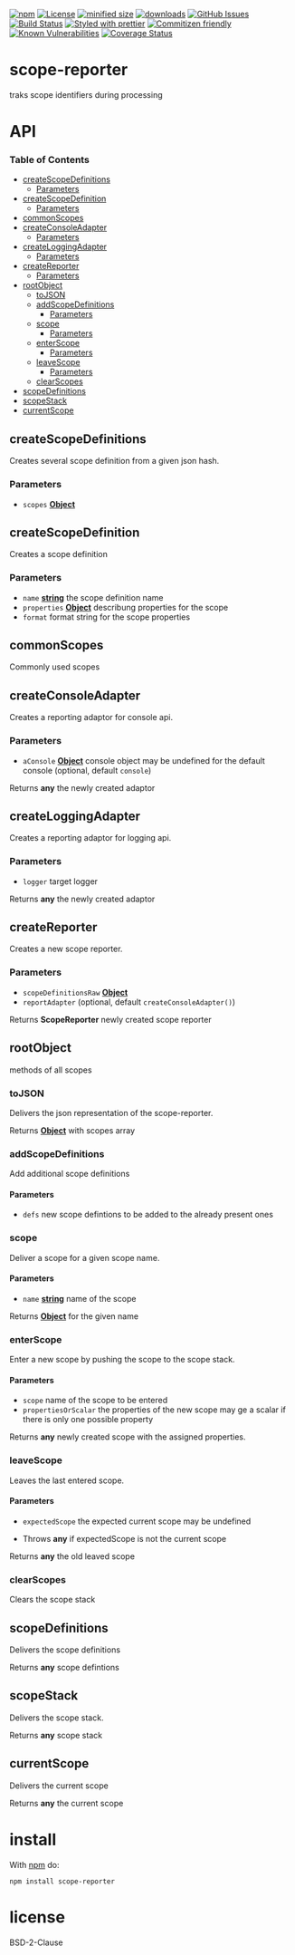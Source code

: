 [![npm](https://img.shields.io/npm/v/scope-reporter.svg)](https://www.npmjs.com/package/scope-reporter)
[![License](https://img.shields.io/badge/License-BSD%203--Clause-blue.svg)](https://opensource.org/licenses/BSD-3-Clause)
[![minified size](https://badgen.net/bundlephobia/min/scope-reporter)](https://bundlephobia.com/result?p=scope-reporter)
[![downloads](http://img.shields.io/npm/dm/scope-reporter.svg?style=flat-square)](https://npmjs.org/package/scope-reporter)
[![GitHub Issues](https://img.shields.io/github/issues/arlac77/scope-reporter.svg?style=flat-square)](https://github.com/arlac77/scope-reporter/issues)
[![Build Status](https://img.shields.io/endpoint.svg?url=https%3A%2F%2Factions-badge.atrox.dev%2Farlac77%2Fscope-reporter%2Fbadge&style=flat)](https://actions-badge.atrox.dev/arlac77/scope-reporter/goto)
[![Styled with prettier](https://img.shields.io/badge/styled_with-prettier-ff69b4.svg)](https://github.com/prettier/prettier)
[![Commitizen friendly](https://img.shields.io/badge/commitizen-friendly-brightgreen.svg)](http://commitizen.github.io/cz-cli/)
[![Known Vulnerabilities](https://snyk.io/test/github/arlac77/scope-reporter/badge.svg)](https://snyk.io/test/github/arlac77/scope-reporter)
[![Coverage Status](https://coveralls.io/repos/arlac77/scope-reporter/badge.svg)](https://coveralls.io/github/arlac77/scope-reporter)

# scope-reporter

traks scope identifiers during processing

# API

<!-- Generated by documentation.js. Update this documentation by updating the source code. -->

### Table of Contents

-   [createScopeDefinitions](#createscopedefinitions)
    -   [Parameters](#parameters)
-   [createScopeDefinition](#createscopedefinition)
    -   [Parameters](#parameters-1)
-   [commonScopes](#commonscopes)
-   [createConsoleAdapter](#createconsoleadapter)
    -   [Parameters](#parameters-2)
-   [createLoggingAdapter](#createloggingadapter)
    -   [Parameters](#parameters-3)
-   [createReporter](#createreporter)
    -   [Parameters](#parameters-4)
-   [rootObject](#rootobject)
    -   [toJSON](#tojson)
    -   [addScopeDefinitions](#addscopedefinitions)
        -   [Parameters](#parameters-5)
    -   [scope](#scope)
        -   [Parameters](#parameters-6)
    -   [enterScope](#enterscope)
        -   [Parameters](#parameters-7)
    -   [leaveScope](#leavescope)
        -   [Parameters](#parameters-8)
    -   [clearScopes](#clearscopes)
-   [scopeDefinitions](#scopedefinitions)
-   [scopeStack](#scopestack)
-   [currentScope](#currentscope)

## createScopeDefinitions

Creates several scope definition from a given json hash.

### Parameters

-   `scopes` **[Object](https://developer.mozilla.org/docs/Web/JavaScript/Reference/Global_Objects/Object)** 

## createScopeDefinition

Creates a scope definition

### Parameters

-   `name` **[string](https://developer.mozilla.org/docs/Web/JavaScript/Reference/Global_Objects/String)** the scope definition name
-   `properties` **[Object](https://developer.mozilla.org/docs/Web/JavaScript/Reference/Global_Objects/Object)** describung properties for the scope
-   `format`  format string for the scope properties

## commonScopes

Commonly used scopes

## createConsoleAdapter

Creates a reporting adaptor for console api.

### Parameters

-   `aConsole` **[Object](https://developer.mozilla.org/docs/Web/JavaScript/Reference/Global_Objects/Object)** console object may be undefined for the default console (optional, default `console`)

Returns **any** the newly created adaptor

## createLoggingAdapter

Creates a reporting adaptor for logging api.

### Parameters

-   `logger`  target logger

Returns **any** the newly created adaptor

## createReporter

Creates a new scope reporter.

### Parameters

-   `scopeDefinitionsRaw` **[Object](https://developer.mozilla.org/docs/Web/JavaScript/Reference/Global_Objects/Object)** 
-   `reportAdapter`   (optional, default `createConsoleAdapter()`)

Returns **ScopeReporter** newly created scope reporter

## rootObject

methods of all scopes

### toJSON

Delivers the json representation of the scope-reporter.

Returns **[Object](https://developer.mozilla.org/docs/Web/JavaScript/Reference/Global_Objects/Object)** with scopes array

### addScopeDefinitions

Add additional scope definitions

#### Parameters

-   `defs`  new scope defintions to be added to the already present ones

### scope

Deliver a scope for a given scope name.

#### Parameters

-   `name` **[string](https://developer.mozilla.org/docs/Web/JavaScript/Reference/Global_Objects/String)** name of the scope

Returns **[Object](https://developer.mozilla.org/docs/Web/JavaScript/Reference/Global_Objects/Object)** for the given name

### enterScope

Enter a new scope by pushing the scope to the scope stack.

#### Parameters

-   `scope`  name of the scope to be entered
-   `propertiesOrScalar`  the properties of the new scope may ge a scalar if there is only one possible property

Returns **any** newly created scope with the assigned properties.

### leaveScope

Leaves the last entered scope.

#### Parameters

-   `expectedScope`  the expected current scope may be undefined


-   Throws **any** if expectedScope is not the current scope

Returns **any** the old leaved scope

### clearScopes

Clears the scope stack

## scopeDefinitions

Delivers the scope definitions

Returns **any** scope defintions

## scopeStack

Delivers the scope stack.

Returns **any** scope stack

## currentScope

Delivers the current scope

Returns **any** the current scope

# install

With [npm](http://npmjs.org) do:

    npm install scope-reporter

# license

BSD-2-Clause
